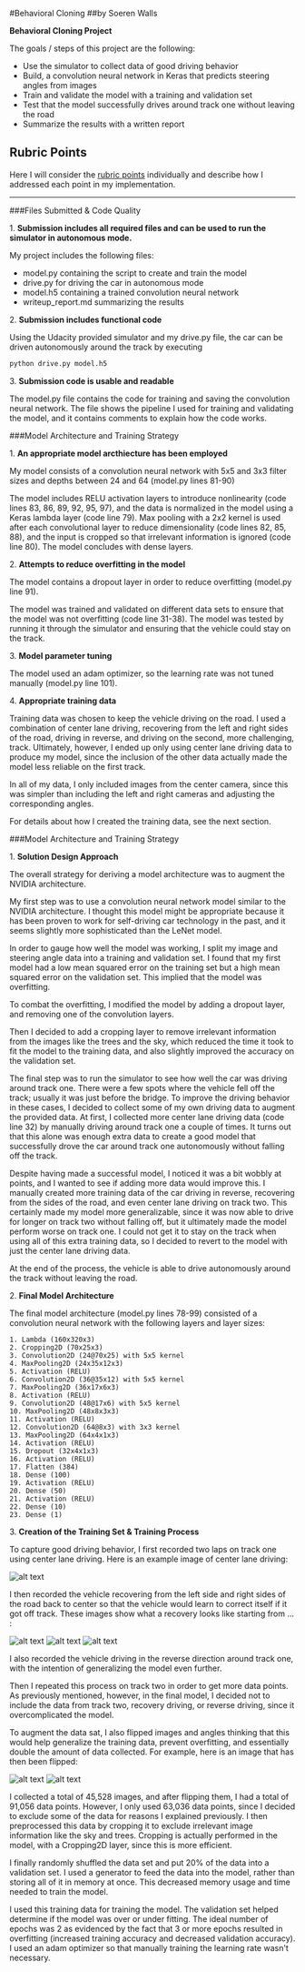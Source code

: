 #Behavioral Cloning
##by Soeren Walls

**Behavioral Cloning Project**

The goals / steps of this project are the following:
* Use the simulator to collect data of good driving behavior
* Build, a convolution neural network in Keras that predicts steering angles from images
* Train and validate the model with a training and validation set
* Test that the model successfully drives around track one without leaving the road
* Summarize the results with a written report


[//]: # (Image References)

[image1]: examples/center_driving.jpg "Center Lane Driving Image"
[image2]: examples/recovery_1.jpg "Recovery Image 1"
[image3]: examples/recovery_2.jpg "Recovery Image 2"
[image4]: examples/recovery_3.jpg "Recovery Image 3"
[image5]: examples/normal.jpg "Normal Image"
[image6]: examples/flipped.jpg "Flipped Image"

## Rubric Points
Here I will consider the [rubric points](https://review.udacity.com/#!/rubrics/432/view) individually and describe how I addressed each point in my implementation.  

---
###Files Submitted & Code Quality

1\. **Submission includes all required files and can be used to run the simulator in autonomous mode.**

My project includes the following files:
* model.py containing the script to create and train the model
* drive.py for driving the car in autonomous mode
* model.h5 containing a trained convolution neural network 
* writeup_report.md summarizing the results

2\. **Submission includes functional code**

Using the Udacity provided simulator and my drive.py file, the car can be driven autonomously around the track by executing 
```sh
python drive.py model.h5
```

3\. **Submission code is usable and readable**

The model.py file contains the code for training and saving the convolution neural network. The file shows the pipeline I used for training and validating the model, and it contains comments to explain how the code works.

###Model Architecture and Training Strategy

1\. **An appropriate model arcthiecture has been employed**

My model consists of a convolution neural network with 5x5 and 3x3 filter sizes and depths between 24 and 64 (model.py lines 81-90) 

The model includes RELU activation layers to introduce nonlinearity (code lines 83, 86, 89, 92, 95, 97), and the data is normalized in the model using a Keras lambda layer (code line 79). Max pooling with a 2x2 kernel is used after each convolutional layer to reduce dimensionality (code lines 82, 85, 88), and the input is cropped so that irrelevant information is ignored (code line 80). The model concludes with dense layers.

2\. **Attempts to reduce overfitting in the model**

The model contains a dropout layer in order to reduce overfitting (model.py line 91). 

The model was trained and validated on different data sets to ensure that the model was not overfitting (code line 31-38). The model was tested by running it through the simulator and ensuring that the vehicle could stay on the track.

3\. **Model parameter tuning**

The model used an adam optimizer, so the learning rate was not tuned manually (model.py line 101).

4\. **Appropriate training data**

Training data was chosen to keep the vehicle driving on the road. I used a combination of center lane driving, recovering from the left and right sides of the road, driving in reverse, and driving on the second, more challenging, track. Ultimately, however, I ended up only using center lane driving data to produce my model, since the inclusion of the other data actually made the model less reliable on the first track.

In all of my data, I only included images from the center camera, since this was simpler than including the left and right cameras and adjusting the corresponding angles.

For details about how I created the training data, see the next section.

###Model Architecture and Training Strategy

1\. **Solution Design Approach**

The overall strategy for deriving a model architecture was to augment the NVIDIA architecture.

My first step was to use a convolution neural network model similar to the NVIDIA architecture. I thought this model might be appropriate because it has been proven to work for self-driving car technology in the past, and it seems slightly more sophisticated than the LeNet model.

In order to gauge how well the model was working, I split my image and steering angle data into a training and validation set. I found that my first model had a low mean squared error on the training set but a high mean squared error on the validation set. This implied that the model was overfitting. 

To combat the overfitting, I modified the model by adding a dropout layer, and removing one of the convolution layers.

Then I decided to add a cropping layer to remove irrelevant information from the images like the trees and the sky, which reduced the time it took to fit the model to the training data, and also slightly improved the accuracy on the validation set.

The final step was to run the simulator to see how well the car was driving around track one. There were a few spots where the vehicle fell off the track; usually it was just before the bridge. To improve the driving behavior in these cases, I decided to collect some of my own driving data to augment the provided data. At first, I collected more center lane driving data (code line 32) by manually driving around track one a couple of times. It turns out that this alone was enough extra data to create a good model that successfully drove the car around track one autonomously without falling off the track.

Despite having made a successful model, I noticed it was a bit wobbly at points, and I wanted to see if adding more data would improve this. I manually created more training data of the car driving in reverse, recovering from the sides of the road, and even center lane driving on track two. This certainly made my model more generalizable, since it was now able to drive for longer on track two without falling off, but it ultimately made the model perform worse on track one. I could not get it to stay on the track when using all of this extra training data, so I decided to revert to the model with just the center lane driving data.

At the end of the process, the vehicle is able to drive autonomously around the track without leaving the road.

2\. **Final Model Architecture**

The final model architecture (model.py lines 78-99) consisted of a convolution neural network with the following layers and layer sizes:

	1. Lambda (160x320x3)
	2. Cropping2D (70x25x3)
	3. Convolution2D (24@70x25) with 5x5 kernel
	4. MaxPooling2D (24x35x12x3)
	5. Activation (RELU)
	6. Convolution2D (36@35x12) with 5x5 kernel
	7. MaxPooling2D (36x17x6x3)
	8. Activation (RELU)
	9. Convolution2D (48@17x6) with 5x5 kernel
	10. MaxPooling2D (48x8x3x3)
	11. Activation (RELU)
	12. Convolution2D (64@8x3) with 3x3 kernel
	13. MaxPooling2D (64x4x1x3)
	14. Activation (RELU)
	15. Dropout (32x4x1x3)
	16. Activation (RELU)
	17. Flatten (384)
	18. Dense (100)
	19. Activation (RELU)
	20. Dense (50)
	21. Activation (RELU)
	22. Dense (10)
	23. Dense (1)

3\. **Creation of the Training Set & Training Process**

To capture good driving behavior, I first recorded two laps on track one using center lane driving. Here is an example image of center lane driving:

![alt text][image1]

I then recorded the vehicle recovering from the left side and right sides of the road back to center so that the vehicle would learn to correct itself if it got off track. These images show what a recovery looks like starting from ... :

![alt text][image2]
![alt text][image3]
![alt text][image4]

I also recorded the vehicle driving in the reverse direction around track one, with the intention of generalizing the model even further.

Then I repeated this process on track two in order to get more data points. As previously mentioned, however, in the final model, I decided not to include the data from track two, recovery driving, or reverse driving, since it overcomplicated the model.

To augment the data sat, I also flipped images and angles thinking that this would help generalize the training data, prevent overfitting, and essentially double the amount of data collected. For example, here is an image that has then been flipped:

![alt text][image5]
![alt text][image6]

I collected a total of 45,528 images, and after flipping them, I had a total of 91,056 data points. However, I only used 63,036 data points, since I decided to exclude some of the data for reasons I explained previously. I then preprocessed this data by cropping it to exclude irrelevant image information like the sky and trees. Cropping is actually performed in the model, with a Cropping2D layer, since this is more efficient.

I finally randomly shuffled the data set and put 20% of the data into a validation set. I used a generator to feed the data into the model, rather than storing all of it in memory at once. This decreased memory usage and time needed to train the model.

I used this training data for training the model. The validation set helped determine if the model was over or under fitting. The ideal number of epochs was 2 as evidenced by the fact that 3 or more epochs resulted in overfitting (increased training accuracy and decreased validation accuracy). I used an adam optimizer so that manually training the learning rate wasn't necessary.
